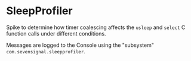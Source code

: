# SleepProfiler

Spike to determine how timer coalescing affects the `usleep` and `select` C function calls under different conditions.

Messages are logged to the Console using the "subsystem" `com.sevensignal.sleepprofiler`.
